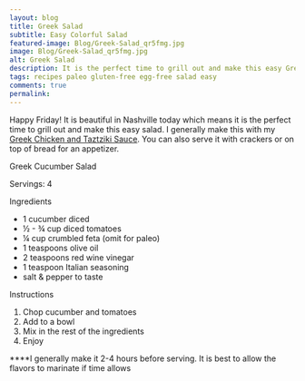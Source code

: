 ```yaml
---
layout: blog
title: Greek Salad
subtitle: Easy Colorful Salad
featured-image: Blog/Greek-Salad_qr5fmg.jpg
image: Blog/Greek-Salad_qr5fmg.jpg
alt: Greek Salad
description: It is the perfect time to grill out and make this easy Greek salad. I generally make this with my Greek Chicken and Tzatziki sauce.
tags: recipes paleo gluten-free egg-free salad easy
comments: true
permalink:
---
```

Happy Friday! It is beautiful in Nashville today which means it is the perfect time to grill out and make this easy salad. I generally make this with my [Greek Chicken and Taztziki Sauce](/2020/04/03/Greek-Tzatziki). You can also serve it with crackers or on top of bread for an appetizer.

Greek Cucumber Salad

Servings: 4

Ingredients

* 1 cucumber diced
* ½ - ¾ cup diced tomatoes
* ¼ cup crumbled feta (omit for paleo)
* 1 teaspoons olive oil
* 2 teaspoons red wine vinegar
* 1 teaspoon Italian seasoning
* salt & pepper to taste

Instructions
1. Chop cucumber and tomatoes
2. Add to a bowl
3. Mix in the rest of the ingredients
4. Enjoy

****I generally make it 2-4 hours before serving. It is best to allow the flavors to marinate if time allows
